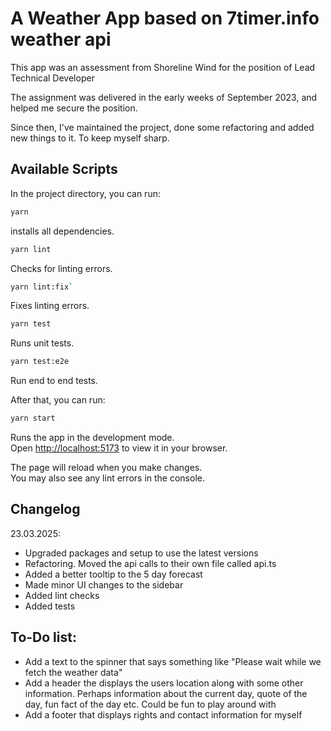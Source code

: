 # A Weather App based on 7timer.info weather api

This app was an assessment from Shoreline Wind for the position of Lead Technical Developer

The assignment was delivered in the early weeks of September 2023, and helped me secure the position.

Since then, I've maintained the project, done some refactoring and added new things to it. To keep myself sharp.

## Available Scripts

In the project directory, you can run:

```bash
yarn
```

installs all dependencies.

```bash
yarn lint
```

Checks for linting errors.

```bash
yarn lint:fix`
```

Fixes linting errors.

```bash
yarn test
```

Runs unit tests.

```bash
yarn test:e2e
```

Run end to end tests.

After that, you can run:

```bash
yarn start
```

Runs the app in the development mode.\
Open [http://localhost:5173](http://localhost:5173/) to view it in your browser.

The page will reload when you make changes.\
You may also see any lint errors in the console.

## Changelog

23.03.2025:

- Upgraded packages and setup to use the latest versions
- Refactoring. Moved the api calls to their own file called api.ts
- Added a better tooltip to the 5 day forecast
- Made minor UI changes to the sidebar
- Added lint checks
- Added tests

## To-Do list:

- Add a text to the spinner that says something like "Please wait while we fetch the weather data"
- Add a header the displays the users location along with some other information. Perhaps information about the current day, quote of the day, fun fact of the day etc. Could be fun to play around with
- Add a footer that displays rights and contact information for myself
